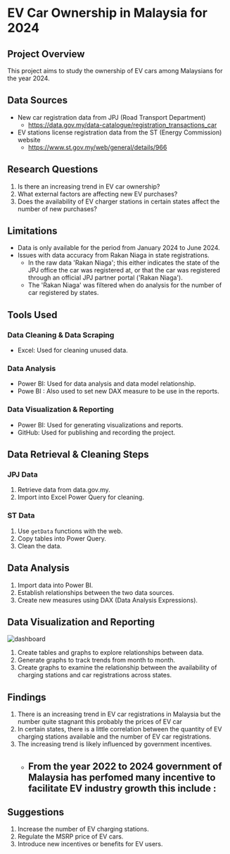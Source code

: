 # EV Car Ownership in Malaysia for 2024

## Project Overview 
This project aims to study the ownership of EV cars among Malaysians for the year 2024.

## Data Sources
- New car registration data from JPJ (Road Transport Department)
  - https://data.gov.my/data-catalogue/registration_transactions_car
- EV stations license registration data from the ST (Energy Commission) website
  - https://www.st.gov.my/web/general/details/966
   
## Research Questions
1. Is there an increasing trend in EV car ownership?
2. What external factors are affecting new EV purchases?
3. Does the availability of EV charger stations in certain states affect the number of new purchases?

## Limitations
- Data is only available for the period from January 2024 to June 2024.
- Issues with data accuracy from Rakan Niaga in state registrations.
  - In the raw data 'Rakan Niaga'; this either indicates the state of the JPJ office the car was registered at, or that the car was registered through an official JPJ partner portal ('Rakan Niaga').
  - The 'Rakan Niaga' was filtered when do analysis for the number of car registered by states.

## Tools Used
### Data Cleaning & Data Scraping
- Excel: Used for cleaning unused data.
  
### Data Analysis
- Power BI: Used for data analysis and data model relationship.
- Powe BI : Also used to set new DAX measure to be use in the reports.

### Data Visualization & Reporting
- Power BI: Used for generating visualizations and reports.
- GitHub: Used for publishing and recording the project.

## Data Retrieval & Cleaning Steps
### JPJ Data
1. Retrieve data from data.gov.my.
2. Import into Excel Power Query for cleaning.

### ST Data
1. Use `getData` functions with the web.
2. Copy tables into Power Query.
3. Clean the data.

## Data Analysis
1. Import data into Power BI.
2. Establish relationships between the two data sources.
3. Create new measures using DAX (Data Analysis Expressions).

## Data Visualization and Reporting

![dashboard](https://github.com/FitriFuad/EV-Car-Ownership-Malaysia-2024/assets/106916338/fc6655de-7494-4fb7-ac68-90e952be73d0)
1. Create tables and graphs to explore relationships between data.
2. Generate graphs to track trends from month to month.
3. Create graphs to examine the relationship between the availability of charging stations and car registrations across states.

   


## Findings
1. There is an increasing trend in EV car registrations in Malaysia but the number quite stagnant this probably the prices of EV car 
2. In certain states, there is a little correlation between the quantity of EV charging stations available and the number of EV car registrations.
3. The increasing trend is likely influenced by government incentives.
   - From the year 2022 to 2024 government of Malaysia has perfomed many incentive to facilitate EV industry growth this include :
     - 
   


## Suggestions
1. Increase the number of EV charging stations.
2. Regulate the MSRP price of EV cars.
3. Introduce new incentives or benefits for EV users.
